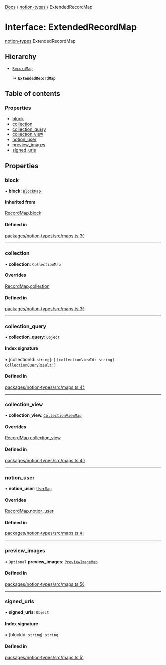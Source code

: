 [Docs](../README.md) / [notion-types](../modules/notion_types.md) / ExtendedRecordMap

# Interface: ExtendedRecordMap

[notion-types](../modules/notion_types.md).ExtendedRecordMap

## Hierarchy

- [`RecordMap`](notion_types.RecordMap.md)

  ↳ **`ExtendedRecordMap`**

## Table of contents

### Properties

- [block](notion_types.ExtendedRecordMap.md#block)
- [collection](notion_types.ExtendedRecordMap.md#collection)
- [collection\_query](notion_types.ExtendedRecordMap.md#collection_query)
- [collection\_view](notion_types.ExtendedRecordMap.md#collection_view)
- [notion\_user](notion_types.ExtendedRecordMap.md#notion_user)
- [preview\_images](notion_types.ExtendedRecordMap.md#preview_images)
- [signed\_urls](notion_types.ExtendedRecordMap.md#signed_urls)

## Properties

### block

• **block**: [`BlockMap`](../modules/notion_types.md#blockmap)

#### Inherited from

[RecordMap](notion_types.RecordMap.md).[block](notion_types.RecordMap.md#block)

#### Defined in

[packages/notion-types/src/maps.ts:30](https://github.com/ntcho/react-notion-x/blob/dbcf322/packages/notion-types/src/maps.ts#L30)

___

### collection

• **collection**: [`CollectionMap`](../modules/notion_types.md#collectionmap)

#### Overrides

[RecordMap](notion_types.RecordMap.md).[collection](notion_types.RecordMap.md#collection)

#### Defined in

[packages/notion-types/src/maps.ts:39](https://github.com/ntcho/react-notion-x/blob/dbcf322/packages/notion-types/src/maps.ts#L39)

___

### collection\_query

• **collection\_query**: `Object`

#### Index signature

▪ [collectionId: `string`]: { `[collectionViewId: string]`: [`CollectionQueryResult`](notion_types.CollectionQueryResult.md);  }

#### Defined in

[packages/notion-types/src/maps.ts:44](https://github.com/ntcho/react-notion-x/blob/dbcf322/packages/notion-types/src/maps.ts#L44)

___

### collection\_view

• **collection\_view**: [`CollectionViewMap`](../modules/notion_types.md#collectionviewmap)

#### Overrides

[RecordMap](notion_types.RecordMap.md).[collection_view](notion_types.RecordMap.md#collection_view)

#### Defined in

[packages/notion-types/src/maps.ts:40](https://github.com/ntcho/react-notion-x/blob/dbcf322/packages/notion-types/src/maps.ts#L40)

___

### notion\_user

• **notion\_user**: [`UserMap`](../modules/notion_types.md#usermap)

#### Overrides

[RecordMap](notion_types.RecordMap.md).[notion_user](notion_types.RecordMap.md#notion_user)

#### Defined in

[packages/notion-types/src/maps.ts:41](https://github.com/ntcho/react-notion-x/blob/dbcf322/packages/notion-types/src/maps.ts#L41)

___

### preview\_images

• `Optional` **preview\_images**: [`PreviewImageMap`](notion_types.PreviewImageMap.md)

#### Defined in

[packages/notion-types/src/maps.ts:56](https://github.com/ntcho/react-notion-x/blob/dbcf322/packages/notion-types/src/maps.ts#L56)

___

### signed\_urls

• **signed\_urls**: `Object`

#### Index signature

▪ [blockId: `string`]: `string`

#### Defined in

[packages/notion-types/src/maps.ts:51](https://github.com/ntcho/react-notion-x/blob/dbcf322/packages/notion-types/src/maps.ts#L51)
